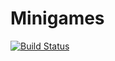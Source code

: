 # Minigames

[![Build Status](https://travis-ci.org/Alexmihax/Minigames.svg?branch=master)](https://travis-ci.org/Alexmihax/Minigames)
